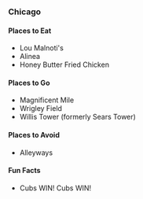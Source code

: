 ### Chicago

#### Places to Eat
- Lou Malnoti's
- Alinea
- Honey Butter Fried Chicken

#### Places to Go
- Magnificent Mile
- Wrigley Field
- Willis Tower (formerly Sears Tower)

#### Places to Avoid
- Alleyways

#### Fun Facts
- Cubs WIN! Cubs WIN!
